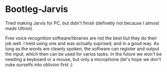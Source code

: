 # Bootleg-Jarvis
Tried making Jarvis for PC, but didn't finish (definetly not because I almost made Ultron).

Free voice recognition software/libraries are not the best but they do their job well. I treid using one and was actually suprised, and in a good way. As long as the words are cleanly spoken, the software can register and output the input, which then can be used for varios tasks.
In the future we won't be needing a keyboard or a mouse, but only a microphone (let's hope we don't nuke ourselfs into oblivion first :)
